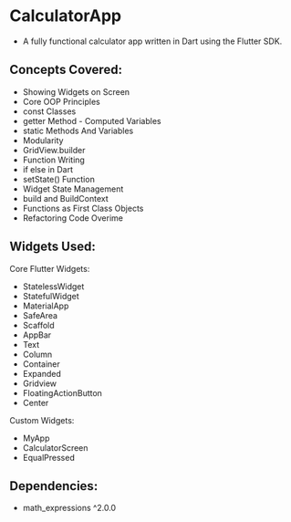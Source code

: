 # CalculatorApp

- A fully functional calculator app written in Dart using the Flutter SDK.

## Concepts Covered:

- Showing Widgets on Screen
- Core OOP Principles
- const Classes
- getter Method - Computed Variables
- static Methods And Variables
- Modularity
- GridView.builder
- Function Writing
- if else in Dart
- setState() Function
- Widget State Management
- build and BuildContext
- Functions as First Class Objects
- Refactoring Code Overime

## Widgets Used:

Core Flutter Widgets:

- StatelessWidget
- StatefulWidget
- MaterialApp
- SafeArea
- Scaffold
- AppBar
- Text
- Column
- Container
- Expanded
- Gridview
- FloatingActionButton
- Center

Custom Widgets:

- MyApp
- CalculatorScreen
- EqualPressed


## Dependencies:

- math_expressions ^2.0.0